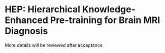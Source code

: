 # HEP: Hierarchical Knowledge-Enhanced Pre-training for Brain MRI Diagnosis
More details will be reviewed after acceptance
